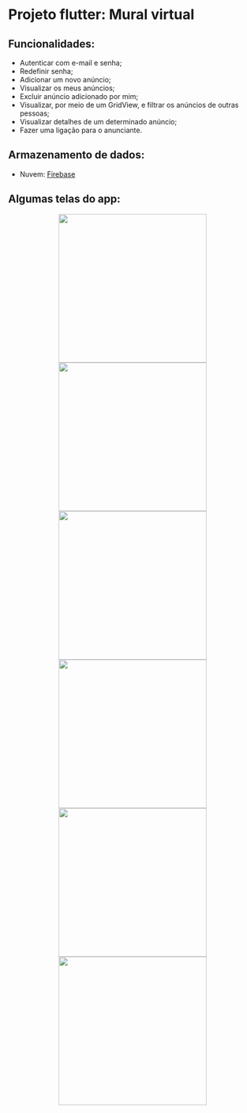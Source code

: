 # Projeto flutter: Mural virtual

## Funcionalidades:
- Autenticar com e-mail e senha;
- Redefinir senha;
- Adicionar um novo anúncio;
- Visualizar os meus anúncios;
- Excluir anúncio adicionado por mim;
- Visualizar, por meio de um GridView, e filtrar os anúncios de outras pessoas;
- Visualizar detalhes de um determinado anúncio;
- Fazer uma ligação para o anunciante.

## Armazenamento de dados:
- Nuvem: [Firebase]( https://firebase.google.com/)

## Algumas telas do app:

<div align="center">
<img src="https://user-images.githubusercontent.com/19698296/136566327-e5708eb6-3a64-42ef-96a4-3b2ab1a5eb1a.png" width="300px" />
<img src="https://user-images.githubusercontent.com/19698296/134080920-bc496817-8a5b-44ba-8c14-de6216258373.png" width="300px" />
</div>

<div align="center">
<img src="https://user-images.githubusercontent.com/19698296/134997302-0b035e7f-95f6-4135-9275-058ee077bc94.png" width="300px" />
<img src="https://user-images.githubusercontent.com/19698296/134080921-3b0a5dab-fed3-48f4-802c-9652ece084ff.png" width="300px" />
</div>

<div align="center">
<img src="https://user-images.githubusercontent.com/19698296/134080925-e099d1b4-1501-41bb-bc05-d6bb95c0c1da.png" width="300px" />
<img src="https://user-images.githubusercontent.com/19698296/134997326-319cc84a-a9cf-40ac-aa16-dc6c4998063d.png" width="300px" />
</div>
